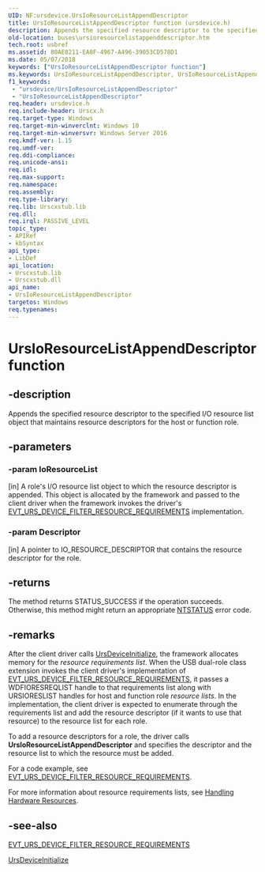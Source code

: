 ```yaml
---
UID: NF:ursdevice.UrsIoResourceListAppendDescriptor
title: UrsIoResourceListAppendDescriptor function (ursdevice.h)
description: Appends the specified resource descriptor to the specified I/O resource list object that maintains resource descriptors for the host or function role.
old-location: buses\ursioresourcelistappenddescriptor.htm
tech.root: usbref
ms.assetid: 80AE8211-EA8F-4967-A496-39053CD578D1
ms.date: 05/07/2018
keywords: ["UrsIoResourceListAppendDescriptor function"]
ms.keywords: UrsIoResourceListAppendDescriptor, UrsIoResourceListAppendDescriptor function [Buses], buses.ursioresourcelistappenddescriptor, ursdevice/UrsIoResourceListAppendDescriptor
f1_keywords:
 - "ursdevice/UrsIoResourceListAppendDescriptor"
 - "UrsIoResourceListAppendDescriptor"
req.header: ursdevice.h
req.include-header: Urscx.h
req.target-type: Windows
req.target-min-winverclnt: Windows 10
req.target-min-winversvr: Windows Server 2016
req.kmdf-ver: 1.15
req.umdf-ver: 
req.ddi-compliance: 
req.unicode-ansi: 
req.idl: 
req.max-support: 
req.namespace: 
req.assembly: 
req.type-library: 
req.lib: Urscxstub.lib
req.dll: 
req.irql: PASSIVE_LEVEL
topic_type:
- APIRef
- kbSyntax
api_type:
- LibDef
api_location:
- Urscxstub.lib
- Urscxstub.dll
api_name:
- UrsIoResourceListAppendDescriptor
targetos: Windows
req.typenames: 
---
```


# UrsIoResourceListAppendDescriptor function


## -description


Appends the specified resource descriptor to the specified I/O resource list object that maintains resource descriptors for the
    host or function role.


## -parameters




### -param IoResourceList 
[in]
 A role's I/O resource list object to which the resource descriptor is appended. This object is allocated by the framework and passed to the client driver when the framework invokes the driver's <a href="https://docs.microsoft.com/windows-hardware/drivers/ddi/ursdevice/nc-ursdevice-evt_urs_device_filter_resource_requirements">EVT_URS_DEVICE_FILTER_RESOURCE_REQUIREMENTS</a> implementation.


### -param Descriptor 
[in]
A pointer to  IO_RESOURCE_DESCRIPTOR that contains the resource descriptor for the role.


## -returns



The method returns STATUS_SUCCESS if the operation succeeds. Otherwise, this method might return an appropriate <a href="https://docs.microsoft.com/windows-hardware/drivers/kernel/ntstatus-values">NTSTATUS</a> error code. 




## -remarks



After the client driver calls <a href="https://docs.microsoft.com/windows-hardware/drivers/ddi/ursdevice/nf-ursdevice-ursdeviceinitialize">UrsDeviceInitialize</a>, the framework allocates memory for the <i>resource requirements list</i>. When the USB dual-role class extension  invokes the client driver's implementation of <a href="https://docs.microsoft.com/windows-hardware/drivers/ddi/ursdevice/nc-ursdevice-evt_urs_device_filter_resource_requirements">EVT_URS_DEVICE_FILTER_RESOURCE_REQUIREMENTS</a>, it passes a WDFIORESREQLIST handle to that requirements list along with URSIORESLIST handles for host and function role <i>resource lists</i>. In the implementation, the client driver is expected to enumerate through the requirements list and add the resource descriptor (if it wants to use that resource)  to the resource list for each role.

To add a resource descriptors for a role, the driver calls <b>UrsIoResourceListAppendDescriptor</b> and specifies the descriptor and the resource list to which the resource must be added. 

For a code example, see <a href="https://docs.microsoft.com/windows-hardware/drivers/ddi/ursdevice/nc-ursdevice-evt_urs_device_filter_resource_requirements">EVT_URS_DEVICE_FILTER_RESOURCE_REQUIREMENTS</a>.

For more information about resource requirements lists, see <a href="https://docs.microsoft.com/windows-hardware/drivers/wdf/hardware-resources-for-kmdf-drivers">Handling Hardware Resources</a>.




## -see-also




<a href="https://docs.microsoft.com/windows-hardware/drivers/ddi/ursdevice/nc-ursdevice-evt_urs_device_filter_resource_requirements">EVT_URS_DEVICE_FILTER_RESOURCE_REQUIREMENTS</a>



<a href="https://docs.microsoft.com/windows-hardware/drivers/ddi/ursdevice/nf-ursdevice-ursdeviceinitialize">UrsDeviceInitialize</a>
 

 

